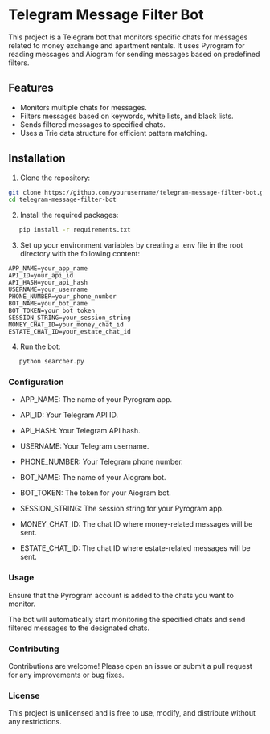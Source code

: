 # Telegram Message Filter Bot

This project is a Telegram bot that monitors specific chats for messages related to money exchange and apartment rentals. It uses Pyrogram for reading messages and Aiogram for sending messages based on predefined filters.

## Features

- Monitors multiple chats for messages.
- Filters messages based on keywords, white lists, and black lists.
- Sends filtered messages to specified chats.
- Uses a Trie data structure for efficient pattern matching.

## Installation

1. Clone the repository:
```sh
git clone https://github.com/yourusername/telegram-message-filter-bot.git
cd telegram-message-filter-bot
```

2. Install the required packages:
```sh
   pip install -r requirements.txt
```

3. Set up your environment variables by creating a .env file in the root directory with the following content:
```dotenv
APP_NAME=your_app_name
API_ID=your_api_id
API_HASH=your_api_hash
USERNAME=your_username
PHONE_NUMBER=your_phone_number
BOT_NAME=your_bot_name
BOT_TOKEN=your_bot_token
SESSION_STRING=your_session_string
MONEY_CHAT_ID=your_money_chat_id
ESTATE_CHAT_ID=your_estate_chat_id
```

4. Run the bot:
```sh
   python searcher.py
```

### Configuration
- APP_NAME: The name of your Pyrogram app.

- API_ID: Your Telegram API ID.

- API_HASH: Your Telegram API hash.

- USERNAME: Your Telegram username.

- PHONE_NUMBER: Your Telegram phone number.

- BOT_NAME: The name of your Aiogram bot.

- BOT_TOKEN: The token for your Aiogram bot.

- SESSION_STRING: The session string for your Pyrogram app.

- MONEY_CHAT_ID: The chat ID where money-related messages will be sent.

- ESTATE_CHAT_ID: The chat ID where estate-related messages will be sent.

### Usage
Ensure that the Pyrogram account is added to the chats you want to monitor.

The bot will automatically start monitoring the specified chats and send filtered messages to the designated chats.

### Contributing
Contributions are welcome! Please open an issue or submit a pull request for any improvements or bug fixes.

### License
This project is unlicensed and is free to use, modify, and distribute without any restrictions.